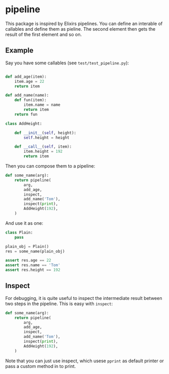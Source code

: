 pipeline
========

This package is inspired by Elixirs pipelines. You can define an interable 
of callables and define them as pieline. The second element then gets the 
result of the first element and so on. 

Example
-------

Say you have some callables (see `test/test_pipeline.py`):

```python

def add_age(item):
    item.age = 22
    return item

def add_name(name):
    def fun(item):
        item.name = name
        return item
    return fun

class AddHeight:

    def __init__(self, height):
        self.height = height

    def __call__(self, item):
        item.height = 192
        return item
```

Then you can compose them to a pipeline:

```python
def some_name(arg):
    return pipeline(
        arg,
        add_age,
        inspect,
        add_name('Tom'),
        inspect(print),
        AddHeight(192),
    )
```

And use it as one:

```python
class Plain:
    pass

plain_obj = Plain()
res = some_name(plain_obj)

assert res.age == 22
assert res.name == 'Tom'
assert res.height == 192
```

Inspect
-------

For debugging, it is quite useful to inspect the intermediate result
between two steps in the pipeline. This is easy with `inspect`:

```python
def some_name(arg):
    return pipeline(
        arg,
        add_age,
        inspect,
        add_name('Tom'),
        inspect(print),
        AddHeight(192),
    )
```

Note that you can just use inspect, which usese `pprint` as default 
printer or pass a custom method in to print.